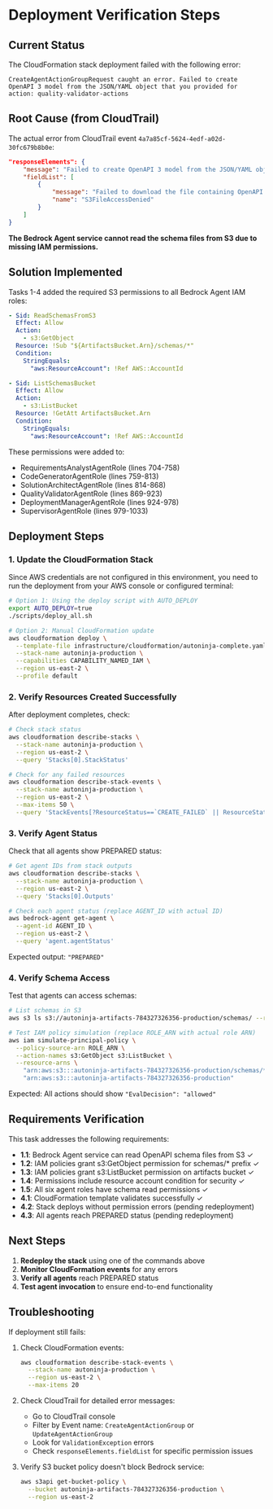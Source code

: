 # Deployment Verification Steps

## Current Status

The CloudFormation stack deployment failed with the following error:
```
CreateAgentActionGroupRequest caught an error. Failed to create OpenAPI 3 model from the JSON/YAML object that you provided for action: quality-validator-actions
```

## Root Cause (from CloudTrail)

The actual error from CloudTrail event `4a7a85cf-5624-4edf-a02d-30fc679b8b0e`:
```json
"responseElements": {
    "message": "Failed to create OpenAPI 3 model from the JSON/YAML object that you provided for action: quality-validator-actions",
    "fieldList": [
        {
            "message": "Failed to download the file containing OpenAPI schema for action group quality-validator-actions due to insufficient permissions. Failed to download file due to access denied",
            "name": "S3FileAccessDenied"
        }
    ]
}
```

**The Bedrock Agent service cannot read the schema files from S3 due to missing IAM permissions.**

## Solution Implemented

Tasks 1-4 added the required S3 permissions to all Bedrock Agent IAM roles:

```yaml
- Sid: ReadSchemasFromS3
  Effect: Allow
  Action:
    - s3:GetObject
  Resource: !Sub "${ArtifactsBucket.Arn}/schemas/*"
  Condition:
    StringEquals:
      "aws:ResourceAccount": !Ref AWS::AccountId

- Sid: ListSchemasBucket
  Effect: Allow
  Action:
    - s3:ListBucket
  Resource: !GetAtt ArtifactsBucket.Arn
  Condition:
    StringEquals:
      "aws:ResourceAccount": !Ref AWS::AccountId
```

These permissions were added to:
- RequirementsAnalystAgentRole (lines 704-758)
- CodeGeneratorAgentRole (lines 759-813)
- SolutionArchitectAgentRole (lines 814-868)
- QualityValidatorAgentRole (lines 869-923)
- DeploymentManagerAgentRole (lines 924-978)
- SupervisorAgentRole (lines 979-1033)

## Deployment Steps

### 1. Update the CloudFormation Stack

Since AWS credentials are not configured in this environment, you need to run the deployment from your AWS console or configured terminal:

```bash
# Option 1: Using the deploy script with AUTO_DEPLOY
export AUTO_DEPLOY=true
./scripts/deploy_all.sh

# Option 2: Manual CloudFormation update
aws cloudformation deploy \
  --template-file infrastructure/cloudformation/autoninja-complete.yaml \
  --stack-name autoninja-production \
  --capabilities CAPABILITY_NAMED_IAM \
  --region us-east-2 \
  --profile default
```

### 2. Verify Resources Created Successfully

After deployment completes, check:

```bash
# Check stack status
aws cloudformation describe-stacks \
  --stack-name autoninja-production \
  --region us-east-2 \
  --query 'Stacks[0].StackStatus'

# Check for any failed resources
aws cloudformation describe-stack-events \
  --stack-name autoninja-production \
  --region us-east-2 \
  --max-items 50 \
  --query 'StackEvents[?ResourceStatus==`CREATE_FAILED` || ResourceStatus==`UPDATE_FAILED`]'
```

### 3. Verify Agent Status

Check that all agents show PREPARED status:

```bash
# Get agent IDs from stack outputs
aws cloudformation describe-stacks \
  --stack-name autoninja-production \
  --region us-east-2 \
  --query 'Stacks[0].Outputs'

# Check each agent status (replace AGENT_ID with actual ID)
aws bedrock-agent get-agent \
  --agent-id AGENT_ID \
  --region us-east-2 \
  --query 'agent.agentStatus'
```

Expected output: `"PREPARED"`

### 4. Verify Schema Access

Test that agents can access schemas:

```bash
# List schemas in S3
aws s3 ls s3://autoninja-artifacts-784327326356-production/schemas/ --region us-east-2

# Test IAM policy simulation (replace ROLE_ARN with actual role ARN)
aws iam simulate-principal-policy \
  --policy-source-arn ROLE_ARN \
  --action-names s3:GetObject s3:ListBucket \
  --resource-arns \
    "arn:aws:s3:::autoninja-artifacts-784327326356-production/schemas/*" \
    "arn:aws:s3:::autoninja-artifacts-784327326356-production"
```

Expected: All actions should show `"EvalDecision": "allowed"`

## Requirements Verification

This task addresses the following requirements:

- **1.1**: Bedrock Agent service can read OpenAPI schema files from S3 ✓
- **1.2**: IAM policies grant s3:GetObject permission for schemas/* prefix ✓
- **1.3**: IAM policies grant s3:ListBucket permission on artifacts bucket ✓
- **1.4**: Permissions include resource account condition for security ✓
- **1.5**: All six agent roles have schema read permissions ✓
- **4.1**: CloudFormation template validates successfully ✓
- **4.2**: Stack deploys without permission errors (pending redeployment)
- **4.3**: All agents reach PREPARED status (pending redeployment)

## Next Steps

1. **Redeploy the stack** using one of the commands above
2. **Monitor CloudFormation events** for any errors
3. **Verify all agents** reach PREPARED status
4. **Test agent invocation** to ensure end-to-end functionality

## Troubleshooting

If deployment still fails:

1. Check CloudFormation events:
   ```bash
   aws cloudformation describe-stack-events \
     --stack-name autoninja-production \
     --region us-east-2 \
     --max-items 20
   ```

2. Check CloudTrail for detailed error messages:
   - Go to CloudTrail console
   - Filter by Event name: `CreateAgentActionGroup` or `UpdateAgentActionGroup`
   - Look for `ValidationException` errors
   - Check `responseElements.fieldList` for specific permission issues

3. Verify S3 bucket policy doesn't block Bedrock service:
   ```bash
   aws s3api get-bucket-policy \
     --bucket autoninja-artifacts-784327326356-production \
     --region us-east-2
   ```
